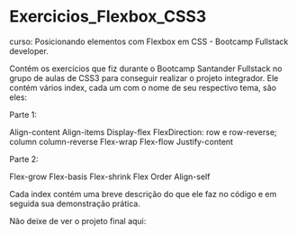 # Exercicios_Flexbox_CSS3
curso: Posicionando elementos com Flexbox em CSS - Bootcamp Fullstack developer.

Contém os exercícios que fiz durante o Bootcamp Santander Fullstack no grupo de aulas de CSS3 para conseguir realizar o projeto integrador.
Ele contém vários index, cada um com o nome de seu respectivo tema, são eles:

Parte 1:

Align-content
Align-items
Display-flex
FlexDirection: row e row-reverse; column column-reverse
Flex-wrap
Flex-flow
Justify-content

Parte 2:

Flex-grow
Flex-basis
Flex-shrink
Flex
Order
Align-self

Cada index contém uma breve descrição do que ele faz no código e em seguida sua demonstração prática.

Não deixe de ver o projeto final aqui:  

